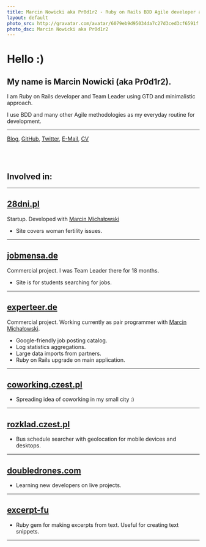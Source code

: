 ```yaml
---
title: Marcin Nowicki aka Pr0d1r2 - Ruby on Rails BDD Agile developer and Team Leader using GTD and minimalistic approach
layout: default
photo_src: http://gravatar.com/avatar/6079eb9d95034da7c27d3ced3cf6591f.png?r=PG
photo_dsc: Marcin Nowicki aka Pr0d1r2
---
```


# Hello :)

## My name is Marcin Nowicki (aka Pr0d1r2).

I am Ruby on Rails developer and Team Leader using GTD and minimalistic approach.

I use BDD and many other Agile methodologies as my everyday routine for development.

<hr>

[Blog](http://pr0d1r2.tumblr.com),
[GitHub](http://github.com/Pr0d1r2),
[Twitter](http://twitter.com/Pr0d1r2),
[E-Mail](mailto:pr0d1r2@gmail.com),
[CV](/CV-Marcin_Nowicki-aka-Pr0d1r2-2010-11-29.pdf)

<br/>
<br/>

## Involved in: 

<hr>

## [28dni.pl](http://28dni.pl)

Startup. Developed with [Marcin Michałowski](http://marcinmichalowski.com/)

<ul>
  <li>Site covers woman fertility issues.</li>
</ul>

<hr>

## [jobmensa.de](http://jobmensa.de)

Commercial project. I was Team Leader there for 18 months.

<ul>
  <li>Site is for students searching for jobs.</li>
</ul>

<hr>

## [experteer.de](http://experteer.de)

Commercial project. Working currently as pair programmer with [Marcin Michałowski](http://marcinmichalowski.com/).
<ul>
  <li>Google-friendly job posting catalog.</li>
  <li>Log statistics aggregations.</li>
  <li>Large data imports from partners.</li>
  <li>Ruby on Rails upgrade on main application.</li>
</ul>

<hr>

## [coworking.czest.pl](http://coworking.czest.pl)

<ul>
  <li>Spreading idea of coworking in my small city :)</li>
</ul>

<hr>

## [rozklad.czest.pl](http://rozklad.czest.pl)

<ul>
  <li>Bus schedule searcher with geolocation for mobile devices and desktops.</li>
</ul>

<hr>

## [doubledrones.com](http://doubledrones.com)

<ul>
  <li>Learning new developers on live projects.</li>
</ul>

<hr>

## [excerpt-fu](http://github.com/experteer/excerpt-fu)

<ul>
  <li>Ruby gem for making excerpts from text. Useful for creating text snippets.</li>
</ul>

<hr>
